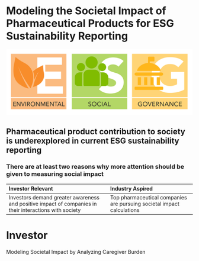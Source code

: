 # Modeling the Societal Impact of Pharmaceutical Products for ESG Sustainability Reporting

![ESG](https://github.com/woonsupkim/BurdenofCare/blob/main/ESG.png)

## Pharmaceutical product contribution to society is underexplored in current ESG sustainability reporting

### There are at least two reasons why more attention should be given to measuring social impact 
| Investor Relevant  | Industry Aspired |
| :------------- | :------------- |
|Investors demand greater awareness and positive impact of companies in their interactions with society  |Top pharmaceutical companies are pursuing societal impact calculations|


# Investor 
Modeling Societal Impact by Analyzing Caregiver Burden
